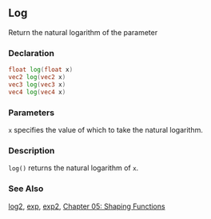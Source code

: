 ## Log
Return the natural logarithm of the parameter

### Declaration
```glsl
float log(float x)  
vec2 log(vec2 x)  
vec3 log(vec3 x)  
vec4 log(vec4 x)
```

### Parameters
```x``` specifies the value of which to take the natural logarithm.

### Description
```log()``` returns the natural logarithm of ```x```.

<div class="simpleFunction" data="y = log(x); "></div>

### See Also

[log2](/glossary/?search=log2), [exp](/glossary/?search=exp), [exp2](/glossary/?search=exp2), [Chapter 05: Shaping Functions](/05/)
